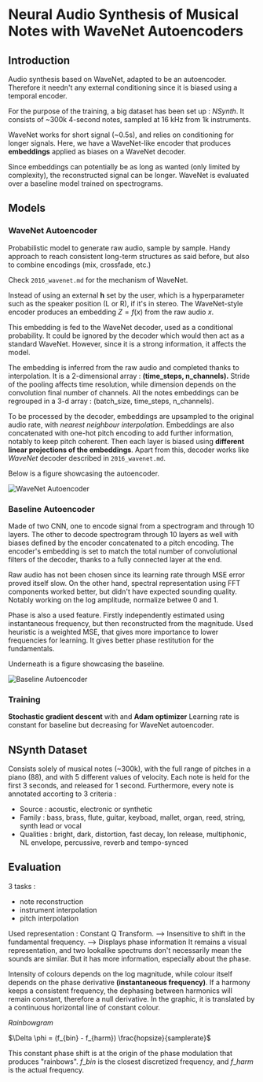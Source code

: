 # Neural Audio Synthesis of Musical Notes with WaveNet Autoencoders


## Introduction

Audio synthesis based on WaveNet, adapted to be an autoencoder.
Therefore it needn't any external conditioning since it is biased using a temporal encoder.

For the purpose of the training, a big dataset has been set up : *NSynth*.
It consists of ~300k 4-second notes, sampled at 16 kHz from 1k instruments.

WaveNet works for short signal (~0.5s), and relies on conditioning for longer signals.
Here, we have a WaveNet-like encoder that produces **embeddings** applied as biases on a WaveNet decoder.

Since embeddings can potentially be as long as wanted (only limited by complexity), the reconstructed signal can be longer.
WaveNet is evaluated over a baseline model trained on spectrograms.


## Models

### WaveNet Autoencoder

Probabilistic model to generate raw audio, sample by sample.
Handy approach to reach consistent long-term structures as said before, but also to combine encodings (mix, crossfade, etc.)

Check `2016_wavenet.md` for the mechanism of WaveNet.

Instead of using an external __h__ set by the user, which is a hyperparameter such as the speaker position (L or R), if it's in stereo.
The WaveNet-style encoder produces an embedding $Z = f(x)$ from the raw audio $x$.

This embedding is fed to the WaveNet decoder, used as a conditional probability.
It could be ignored by the decoder which would then act as a standard WaveNet.
However, since it is a strong information, it affects the model.

The embedding is inferred from the raw audio and completed thanks to interpolation.
It is a 2-dimensional array : **(time\_steps, n\_channels).**
Stride of the pooling affects time resolution, while dimension depends on the convolution final number of channels.
All the notes embeddings can be regrouped in a 3-d array : (batch\_size, time\_steps, n\_channels).

To be processed by the decoder, embeddings are upsampled to the original audio rate, with *nearest neighbour interpolation*.
Embeddings are also concatenated with one-hot pitch encoding to add further information, notably to keep pitch coherent.
Then each layer is biased using **different linear projections of the embeddings**.
Apart from this, decoder works like *WaveNet* decoder described in `2016_wavenet.md`.

Below is a figure showcasing the autoencoder.

![WaveNet Autoencoder](https://gitgud.io/polochinoc/internship/raw/master/resources/notes/images/nsynth.png)

### Baseline Autoencoder

Made of two CNN, one to encode signal from a spectrogram and through 10 layers.
The other to decode spectrogram through 10 layers as well with biases defined by the encoder concatenated to a pitch encoding.
The encoder's embedding is set to match the total number of convolutional filters of the decoder, thanks to a fully connected layer at the end.

Raw audio has not been chosen since its learning rate through MSE error proved itself slow.
On the other hand, spectral representation using FFT components worked better, but didn't have expected sounding quality.
Notably working on the log amplitude, normalize betwee 0 and 1.

Phase is also a used feature. Firstly independently estimated using instantaneous frequency, but then reconstructed from the magnitude.
Used heuristic is a weighted MSE, that gives more importance to lower frequencies for learning.
It gives better phase restitution for the fundamentals.

Underneath is a figure showcasing the baseline.

![Baseline Autoencoder](https://gitgud.io/polochinoc/internship/raw/master/resources/notes/images/baseline_autoencoder.png)

### Training

**Stochastic gradient descent** with and **Adam optimizer**
Learning rate is constant for baseline but decreasing for WaveNet autoencoder.


## NSynth Dataset

Consists solely of musical notes (~300k), with the full range of pitches in a piano (88), and with 5 different values of velocity.
Each note is held for the first 3 seconds, and released for 1 second.
Furthermore, every note is annotated accorting to 3 criteria :
* Source : acoustic, electronic or synthetic
* Family : bass, brass, flute, guitar, keyboad, mallet, organ, reed, string, synth lead or vocal
* Qualities : bright, dark, distortion, fast decay, lon release, multiphonic, NL envelope, percussive, reverb and tempo-synced


## Evaluation

3 tasks :
- note reconstruction
- instrument interpolation
- pitch interpolation

Used representation : Constant Q Transform.
--> Insensitive to shift in the fundamental frequency.
--> Displays phase information
It remains a visual representation, and two lookalike spectrums don't necessarily mean the sounds are similar.
But it has more information, especially about the phase.

Intensity of colours depends on the log magnitude, while colour itself depends on the phase derivative **(instantaneous frequency)**.
If a harmony keeps a consistent frequency, the dephasing between harmonics will remain constant, therefore a null derivative.
In the graphic, it is translated by a continuous horizontal line of constant colour.

*Rainbowgram*

$\Delta \phi = (f_{bin} - f_{harm}) \frac{hopsize}{samplerate}$

This constant phase shift is at the origin of the phase modulation that produces "rainbows".
$f\_{bin}$ is the closest discretized frequency, and $f\_{harm}$ is the actual frequency.
 